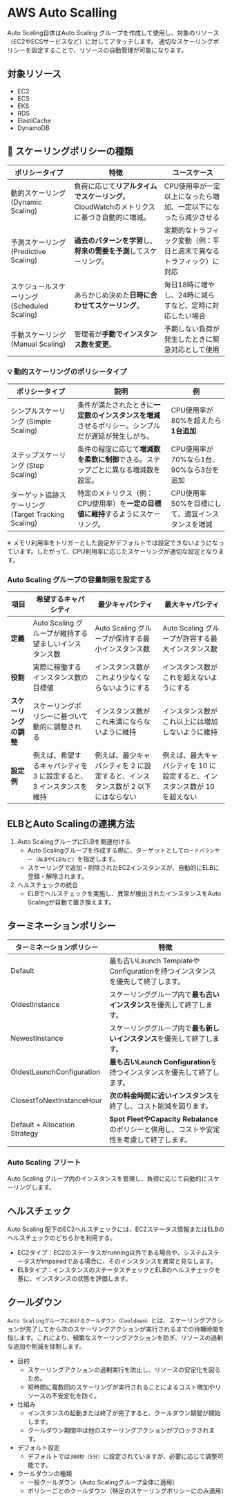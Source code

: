 # AWS Auto Scalling

Auto Scaling自体はAuto Scaling グループを作成して使用し、対象のリソース（EC2やECSサービスなど）に対してアタッチします。
適切なスケーリングポリシーを設定することで、リソースの自動管理が可能になります。

## 対象リソース
- EC2
- ECS
- EKS
- RDS
- ElastiCache
- DynamoDB

## 🚀 スケーリングポリシーの種類

| ポリシータイプ                        | 特徴                                                                                 | ユースケース                                                                             |
|------------------------------------|---------------------------------------------------------------------------------------|----------------------------------------------------------------------------------------|
| 動的スケーリング (Dynamic Scaling)     | 負荷に応じて**リアルタイムでスケーリング**。CloudWatchのメトリクスに基づき自動的に増減。      | CPU使用率が一定以上になったら増加、一定以下になったら減少させる                              |
| 予測スケーリング (Predictive Scaling) | **過去のパターンを学習**し、**将来の需要を予測**してスケーリング。                         | 定期的なトラフィック変動（例：平日と週末で異なるトラフィック）に対応                           |
| スケジュールスケーリング (Scheduled Scaling) | あらかじめ決めた**日時に合わせてスケーリング**。                                         | 毎日18時に増やし、24時に減らすなど、定時に対応したい場合                                        |
| 手動スケーリング (Manual Scaling)     | 管理者が**手動でインスタンス数を変更**。                                                 | 予期しない負荷が発生したときに緊急対応として使用                                             |

### 💡 動的スケーリングのポリシータイプ

| ポリシータイプ                                | 説明                                                                                          | 例                                                                                   |
|--------------------------------------------|-----------------------------------------------------------------------------------------------|----------------------------------------------------------------------------------------|
| シンプルスケーリング (Simple Scaling)         | 条件が満たされたときに**一定数のインスタンスを増減**させるポリシー。シンプルだが遅延が発生しがち。 | CPU使用率が80%を超えたら**1台追加**                                                      |
| ステップスケーリング (Step Scaling)           | 条件の程度に応じて**増減数を柔軟に制御**できる。ステップごとに異なる増減数を設定。                 | CPU使用率が70%なら1台、90%なら3台を追加                                                     |
| ターゲット追跡スケーリング (Target Tracking Scaling) | 特定のメトリクス（例：CPU使用率）を**一定の目標値に維持**するようにスケーリング。                         | CPU使用率50%を目標にして、適宜インスタンスを増減                                              |

※ メモリ利用率をトリガーとした設定がデフォルトでは設定できないようになっています。したがって、CPU利用率に応じたスケーリングが適切な設定となります。

### Auto Scaling グループの容量制限を設定する

| 項目                     | **希望するキャパシティ**                                | **最少キャパシティ**                               | **最大キャパシティ**                               |
|--------------------------|------------------------------------------------------|-------------------------------------------------|--------------------------------------------------|
| **定義**                  | Auto Scaling グループが維持する望ましいインスタンス数 | Auto Scaling グループが保持する最小インスタンス数 | Auto Scaling グループが許容する最大インスタンス数 |
| **役割**                  | 実際に稼働するインスタンス数の目標値                  | インスタンス数がこれより少なくならないようにする   | インスタンス数がこれを超えないようにする         |
| **スケーリングの調整**    | スケーリングポリシーに基づいて動的に調整される       | インスタンス数がこれ未満にならないように維持      | インスタンス数がこれ以上には増加しないように維持 |
| **設定例**                | 例えば、希望するキャパシティを 3 に設定すると、3 インスタンスを維持 | 例えば、最少キャパシティを 2 に設定すると、インスタンス数が 2 以下にはならない | 例えば、最大キャパシティを 10 に設定すると、インスタンス数が 10 を超えない |


## ELBとAuto Scalingの連携方法

1. Auto ScalingグループにELBを関連付ける
    - Auto Scalingグループを作成する際に、ターゲットとして`ロードバランサー（ALBやCLBなど）`を指定します。
    - スケーリングで追加・削除されたEC2インスタンスが、自動的にELBに登録・解除されます。
2. ヘルスチェックの統合
    - ELBでヘルスチェックを実施し、異常が検出されたインスタンスをAuto Scalingが自動で置き換えます。

## ターミネーションポリシー

| ターミネーションポリシー         | 特徴                                                                                           |
| -------------------------------- | ---------------------------------------------------------------------------------------------- |
| Default                          | 最も古いLaunch TemplateやConfigurationを持つインスタンスを優先して終了します。                     |
| OldestInstance                   | スケーリンググループ内で**最も古いインスタンス**を優先して終了します。                              |
| NewestInstance                   | スケーリンググループ内で**最も新しいインスタンス**を優先して終了します。                            |
| OldestLaunchConfiguration         | **最も古いLaunch Configuration**を持つインスタンスを優先して終了します。                            |
| ClosestToNextInstanceHour         | **次の料金時間に近いインスタンス**を終了し、コスト削減を図ります。                                 |
| Default + Allocation Strategy    | **Spot FleetやCapacity Rebalance**のポリシーと併用し、コストや安定性を考慮して終了します。           |

### Auto Scaling フリート

Auto Scaling グループ内のインスタンスを管理し、負荷に応じて自動的にスケーリングします。

## ヘルスチェック

Auto Scaling 配下のEC2ヘルスチェックには、EC2ステータス情報またはELBのヘルスチェックのどちらかを利用する。

- EC2タイプ：EC2のステータスがrunning以外である場合や、システムステータスがimpairedである場合に、そのインスタンスを異常と見なします。
- ELBタイプ：インスタンスのステータスチェックとELBのヘルスチェックを基に、インスタンスの状態を評価します。

## クールダウン

`Auto Scalingグループにおけるクールダウン（Cooldown）`とは、スケーリングアクションが完了してから次のスケーリングアクションが実行されるまでの待機時間を指します。これにより、頻繁なスケーリングアクションを防ぎ、リソースの過剰な追加や削減を抑制します。

- 目的
  - スケーリングアクションの過剰実行を防止し、リソースの安定化を図るため。
  - 短時間に複数回のスケーリングが実行されることによるコスト増加やリソースの不安定化を防ぐ。
- 仕組み
  - インスタンスの起動または終了が完了すると、クールダウン期間が開始します。
  - クールダウン期間中は他のスケーリングアクションがブロックされます。
- デフォルト設定
  - デフォルトでは`300秒（5分）`に設定されていますが、必要に応じて調整可能です。
- クールダウンの種類
  - 一般クールダウン（Auto Scalingグループ全体に適用）
  - ポリシーごとのクールダウン（特定のスケーリングポリシーにのみ適用）

